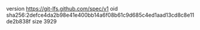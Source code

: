version https://git-lfs.github.com/spec/v1
oid sha256:2defce4da2b98e41e400bb14a6f08b61c9d685c4ed1aad13cd8c8e11de2b838f
size 3929
